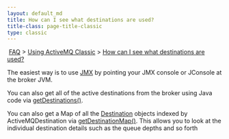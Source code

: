 ```yaml
---
layout: default_md
title: How can I see what destinations are used?
title-class: page-title-classic
type: classic
---
```


 [FAQ](faq) > [Using ActiveMQ Classic](using-apache-activemq-classic) > [How can I see what destinations are used?](how-can-i-see-what-destinations-are-used)


The easiest way is to use [JMX](jmx) by pointing your JMX console or JConsole at the broker JVM.

You can also get all of the active destinations from the broker using Java code via [getDestinations()](http://activemq.apache.org/maven/apidocs/org/apache/activemq/broker/region/Region.html#getDestinations-org.apache.activemq.command.ActiveMQDestination-).

You can also get a Map of all the [Destination](http://activemq.apache.org/maven/apidocs/org/apache/activemq/broker/region/Destination.html) objects indexed by ActiveMQDestination via [getDestinationMap()](http://activemq.apache.org/maven/apidocs/org/apache/activemq/broker/region/Region.html#getDestinationMap--). This allows you to look at the individual destination details such as the queue depths and so forth


